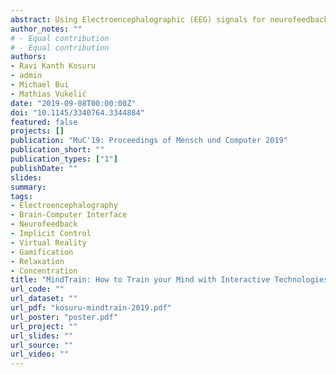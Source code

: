 ```yaml
---
abstract: Using Electroencephalographic (EEG) signals for neurofeedback is helpful for learning and a promising approach to train the mind. We introduce MindTrain, a novel, gamified neurofeedback training environment that allows users to learn the skill to voluntarily self-regulate their brain activity in Virtual Reality (VR). MindTrain combines the concept of implicit control wth a mobile consumer EEG-wearable in an interactive and immersive VR-environment for visualising the feedback. We tested the feasibility of MindTrain for training to control states of relaxation and concentration. Our results prove that MindTrain is a promising novel method that warrants further investigation within a larger study. Furthermore, the use of the mobile EEG-wearable demonstrates the potential for bringing MindTrain out of the laboratory into a real-world context.
author_notes: ""
# - Equal contribution
# - Equal contribution
authors:
- Ravi Kanth Kosuru
- admin
- Michael Bui
- Mathias Vukelić
date: "2019-09-08T00:00:00Z"
doi: "10.1145/3340764.3344884"
featured: false
projects: []
publication: "MuC'19: Proceedings of Mensch und Computer 2019"
publication_short: ""
publication_types: ["1"]
publishDate: ""
slides:
summary:
tags:
- Electroencephalography
- Brain-Computer Interface
- Neurofeedback
- Implicit Control
- Virtual Reality
- Gamification
- Relaxation
- Concentration
title: "MindTrain: How to Train your Mind with Interactive Technologies"
url_code: ""
url_dataset: ""
url_pdf: "kosuru-mindtrain-2019.pdf"
url_poster: "poster.pdf"
url_project: ""
url_slides: ""
url_source: ""
url_video: ""
---
```


<!--{{% callout note %}}
Click the *Cite* button above to demo the feature to enable visitors to import publication metadata into their reference management software.
{{% /callout %}}

{{% callout note %}}
Create your slides in Markdown - click the *Slides* button to check out the example.
{{% /callout %}}

Supplementary notes can be added here, including [code, math, and images](https://wowchemy.com/docs/writing-markdown-latex/).-->
